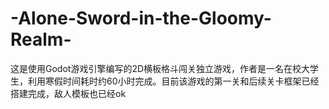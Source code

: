 # -Alone-Sword-in-the-Gloomy-Realm-
这是使用Godot游戏引擎编写的2D横板格斗闯关独立游戏，作者是一名在校大学生，利用寒假时间耗时约60小时完成。目前该游戏的第一关和后续关卡框架已经搭建完成，敌人模板也已经ok
